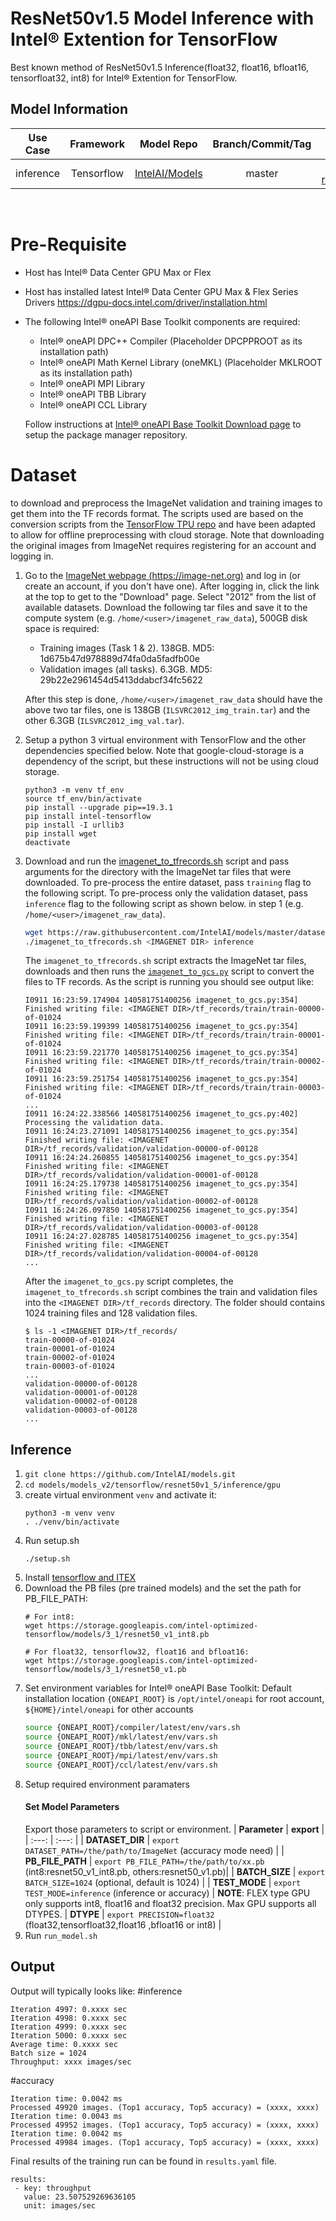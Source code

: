 # ResNet50v1.5 Model Inference with Intel® Extention for TensorFlow
Best known method of ResNet50v1.5 Inference(float32, float16, bfloat16, tensorfloat32, int8) for Intel® Extention for TensorFlow.

## Model Information
| **Use Case** |**Framework** | **Model Repo** | **Branch/Commit/Tag** | **PB**
| :---: | :---: | :---: | :---: | :---: |
| inference | Tensorflow |[IntelAI/Models](https://github.com/IntelAI/models) | master | [resnet50_v1.pb](https://storage.googleapis.com/intel-optimized-tensorflow/models/3_1/resnet50_v1.pb) [resnet50_v1_int8.pb](https://storage.googleapis.com/intel-optimized-tensorflow/models/3_1/resnet50_v1_int8.pb) | |

<br>

# Pre-Requisite
* Host has Intel® Data Center GPU Max or Flex
* Host has installed latest Intel® Data Center GPU Max & Flex Series Drivers https://dgpu-docs.intel.com/driver/installation.html
* The following Intel® oneAPI Base Toolkit components are required:
  - Intel® oneAPI DPC++ Compiler (Placeholder DPCPPROOT as its installation path)
  - Intel® oneAPI Math Kernel Library (oneMKL) (Placeholder MKLROOT as its installation path)
  - Intel® oneAPI MPI Library
  - Intel® oneAPI TBB Library
  - Intel® oneAPI CCL Library

  Follow instructions at [Intel® oneAPI Base Toolkit Download page](https://www.intel.com/content/www/us/en/developer/tools/oneapi/base-toolkit-download.html?operatingsystem=linux) to setup the package manager repository.

# Dataset 
  to download and preprocess the ImageNet validation
and training images to get them into the TF records format. The scripts used
are based on the conversion scripts from the
[TensorFlow TPU repo](https://github.com/tensorflow/tpu) and have been adapted
to allow for offline preprocessing with cloud storage. Note that downloading
the original images from ImageNet requires registering for an account and
logging in.

1. Go to the [ImageNet webpage (https://image-net.org)](https://image-net.org)
   and log in (or create an account, if you don't have one). After logging in,
   click the link at the top to get to the "Download" page. Select "2012" from
   the list of available datasets.
   Download the following tar files and save it to the compute system
   (e.g. `/home/<user>/imagenet_raw_data`), 500GB disk space is required:

   * Training images (Task 1 & 2). 138GB. MD5: 1d675b47d978889d74fa0da5fadfb00e
   * Validation images (all tasks). 6.3GB. MD5: 29b22e2961454d5413ddabcf34fc5622

   After this step is done, `/home/<user>/imagenet_raw_data` should have the above two
   tar files, one is 138GB (`ILSVRC2012_img_train.tar`) and the other 6.3GB
   (`ILSVRC2012_img_val.tar`).

2. Setup a python 3 virtual environment with TensorFlow and the other
   dependencies specified below. Note that google-cloud-storage is a dependency
   of the script, but these instructions will not be using cloud storage.
   ```
   python3 -m venv tf_env
   source tf_env/bin/activate
   pip install --upgrade pip==19.3.1
   pip install intel-tensorflow
   pip install -I urllib3
   pip install wget
   deactivate
   ```

3. Download and run the [imagenet_to_tfrecords.sh](imagenet_to_tfrecords.sh) script and pass
   arguments for the directory with the ImageNet tar files that were downloaded. To pre-process the entire dataset, pass `training` flag to the following script. To pre-process only the validation dataset, pass `inference` flag to the following script as shown below. 
   in step 1 (e.g. `/home/<user>/imagenet_raw_data`).

   ```bash
   wget https://raw.githubusercontent.com/IntelAI/models/master/datasets/imagenet/imagenet_to_tfrecords.sh
   ./imagenet_to_tfrecords.sh <IMAGENET DIR> inference
   ```
   The `imagenet_to_tfrecords.sh` script extracts the ImageNet tar files, downloads and
   then runs the [`imagenet_to_gcs.py`](imagenet_to_gcs.py) script to convert the
   files to TF records. As the script is running you should see output like:
   ```
   I0911 16:23:59.174904 140581751400256 imagenet_to_gcs.py:354] Finished writing file: <IMAGENET DIR>/tf_records/train/train-00000-of-01024
   I0911 16:23:59.199399 140581751400256 imagenet_to_gcs.py:354] Finished writing file: <IMAGENET DIR>/tf_records/train/train-00001-of-01024
   I0911 16:23:59.221770 140581751400256 imagenet_to_gcs.py:354] Finished writing file: <IMAGENET DIR>/tf_records/train/train-00002-of-01024
   I0911 16:23:59.251754 140581751400256 imagenet_to_gcs.py:354] Finished writing file: <IMAGENET DIR>/tf_records/train/train-00003-of-01024
   ...
   I0911 16:24:22.338566 140581751400256 imagenet_to_gcs.py:402] Processing the validation data.
   I0911 16:24:23.271091 140581751400256 imagenet_to_gcs.py:354] Finished writing file: <IMAGENET DIR>/tf_records/validation/validation-00000-of-00128
   I0911 16:24:24.260855 140581751400256 imagenet_to_gcs.py:354] Finished writing file: <IMAGENET DIR>/tf_records/validation/validation-00001-of-00128
   I0911 16:24:25.179738 140581751400256 imagenet_to_gcs.py:354] Finished writing file: <IMAGENET DIR>/tf_records/validation/validation-00002-of-00128
   I0911 16:24:26.097850 140581751400256 imagenet_to_gcs.py:354] Finished writing file: <IMAGENET DIR>/tf_records/validation/validation-00003-of-00128
   I0911 16:24:27.028785 140581751400256 imagenet_to_gcs.py:354] Finished writing file: <IMAGENET DIR>/tf_records/validation/validation-00004-of-00128
   ...
   ```
   After the `imagenet_to_gcs.py` script completes, the `imagenet_to_tfrecords.sh` script combines
   the train and validation files into the `<IMAGENET DIR>/tf_records`
   directory. The folder should contains 1024 training files and 128 validation
   files.
   ```
   $ ls -1 <IMAGENET DIR>/tf_records/
   train-00000-of-01024
   train-00001-of-01024
   train-00002-of-01024
   train-00003-of-01024
   ...
   validation-00000-of-00128
   validation-00001-of-00128
   validation-00002-of-00128
   validation-00003-of-00128
   ...
   ```
## Inference
1. `git clone https://github.com/IntelAI/models.git`
2. `cd models/models_v2/tensorflow/resnet50v1_5/inference/gpu`
3. create virtual environment `venv` and activate it:
    ```
    python3 -m venv venv
    . ./venv/bin/activate
    ```
4. Run setup.sh
    ```
    ./setup.sh
    ```
5. Install [tensorflow and ITEX](https://pypi.org/project/intel-extension-for-tensorflow/)
6. Download the PB files (pre trained models) and the set the path for PB_FILE_PATH:
   ```
   # For int8:
   wget https://storage.googleapis.com/intel-optimized-tensorflow/models/3_1/resnet50_v1_int8.pb

   # For float32, tensorflow32, float16 and bfloat16:
   wget https://storage.googleapis.com/intel-optimized-tensorflow/models/3_1/resnet50_v1.pb
   ```
7. Set environment variables for Intel® oneAPI Base Toolkit: 
    Default installation location `{ONEAPI_ROOT}` is `/opt/intel/oneapi` for root account, `${HOME}/intel/oneapi` for other accounts
    ```bash
    source {ONEAPI_ROOT}/compiler/latest/env/vars.sh
    source {ONEAPI_ROOT}/mkl/latest/env/vars.sh
    source {ONEAPI_ROOT}/tbb/latest/env/vars.sh
    source {ONEAPI_ROOT}/mpi/latest/env/vars.sh
    source {ONEAPI_ROOT}/ccl/latest/env/vars.sh
8. Setup required environment paramaters
   #### Set Model Parameters
   Export those parameters to script or environment.
   | **Parameter** | **export** |
   | :---: | :---: |
   | **DATASET_DIR** | `export DATASET_PATH=/the/path/to/ImageNet` (accuracy mode need) |
   | **PB_FILE_PATH** | `export PB_FILE_PATH=/the/path/to/xx.pb` (int8:resnet50_v1_int8.pb, others:resnet50_v1.pb)|
   | **BATCH_SIZE** | `export BATCH_SIZE=1024` (optional, default is 1024) |
   | **TEST_MODE** | `export TEST_MODE=inference` (inference or accuracy) |
   **NOTE**: FLEX type GPU only supports int8, float16 and float32 precision. Max GPU supports all DTYPES. 
   | **DTYPE** | `export PRECISION=float32` (float32,tensorfloat32,float16 ,bfloat16 or int8) |    
8. Run `run_model.sh`

## Output

Output will typically looks like:
#inference
```
Iteration 4997: 0.xxxx sec
Iteration 4998: 0.xxxx sec
Iteration 4999: 0.xxxx sec
Iteration 5000: 0.xxxx sec
Average time: 0.xxxx sec
Batch size = 1024
Throughput: xxxx images/sec
```
#accuracy
```
Iteration time: 0.0042 ms
Processed 49920 images. (Top1 accuracy, Top5 accuracy) = (xxxx, xxxx)
Iteration time: 0.0043 ms
Processed 49952 images. (Top1 accuracy, Top5 accuracy) = (xxxx, xxxx)
Iteration time: 0.0042 ms
Processed 49984 images. (Top1 accuracy, Top5 accuracy) = (xxxx, xxxx)
```

Final results of the training run can be found in `results.yaml` file.
```
results:
 - key: throughput
   value: 23.507529269636105
   unit: images/sec
```
